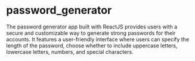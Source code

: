 # password_generator
The password generator app built with ReactJS provides users with a secure and customizable way to generate strong passwords for their accounts. It features a user-friendly interface where users can specify the length of the password, choose whether to include uppercase letters, lowercase letters, numbers, and special characters.
